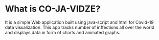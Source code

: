 # What is CO-JA-VIDZE?
It is a simple Web application built using java-script and html for Covid-19 data visualization.
This app tracks number of inffections all over the world and displays data in form of charts and animated graphs.
